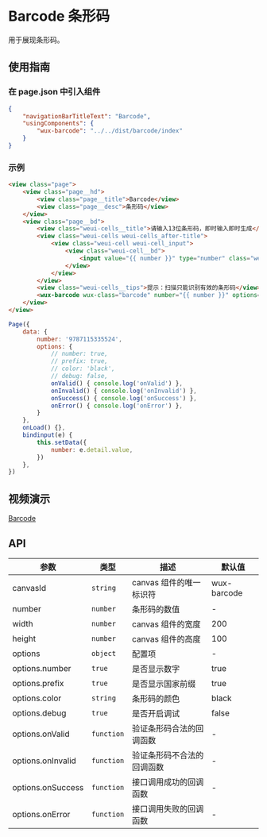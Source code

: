 # Barcode 条形码

用于展现条形码。

## 使用指南

### 在 page.json 中引入组件

```json
{
    "navigationBarTitleText": "Barcode",
    "usingComponents": {
        "wux-barcode": "../../dist/barcode/index"
    }
}
```

### 示例

```html
<view class="page">
    <view class="page__hd">
        <view class="page__title">Barcode</view>
        <view class="page__desc">条形码</view>
    </view>
    <view class="page__bd">
        <view class="weui-cells__title">请输入13位条形码，即时输入即时生成</view>
        <view class="weui-cells weui-cells_after-title">
            <view class="weui-cell weui-cell_input">
                <view class="weui-cell__bd">
                    <input value="{{ number }}" type="number" class="weui-input" bindinput="bindinput" />
                </view>
            </view>
        </view>
        <view class="weui-cells__tips">提示：扫描只能识别有效的条形码</view>
        <wux-barcode wux-class="barcode" number="{{ number }}" options="{{ options }}" width="200" height="100" />
    </view>
</view>
```

```js
Page({
    data: {
        number: '9787115335524',
        options: {
            // number: true,
            // prefix: true,
            // color: 'black',
            // debug: false,
            onValid() { console.log('onValid') },
            onInvalid() { console.log('onInvalid') },
            onSuccess() { console.log('onSuccess') },
            onError() { console.log('onError') },
        }
    },
    onLoad() {},
    bindinput(e) {
        this.setData({
            number: e.detail.value,
        })
    },
})
```

## 视频演示

[Barcode](./_media/barcode.mp4 ':include :type=iframe width=375px height=667px')

## API

| 参数 | 类型 | 描述 | 默认值 |
| --- | --- | --- | --- |
| canvasId | <code>string</code> | canvas 组件的唯一标识符 | wux-barcode |
| number | <code>number</code> | 条形码的数值 | - |
| width | <code>number</code> | canvas 组件的宽度 | 200 |
| height | <code>number</code> | canvas 组件的高度 | 100 |
| options | <code>object</code> | 配置项 | - |
| options.number | <code>true</code> | 是否显示数字 | true |
| options.prefix | <code>true</code> | 是否显示国家前缀 | true |
| options.color | <code>string</code> | 条形码的颜色 | black |
| options.debug | <code>true</code> | 是否开启调试 | false |
| options.onValid | <code>function</code> | 验证条形码合法的回调函数 | - |
| options.onInvalid | <code>function</code> | 验证条形码不合法的回调函数 | - |
| options.onSuccess | <code>function</code> | 接口调用成功的回调函数 | - |
| options.onError | <code>function</code> | 接口调用失败的回调函数 | - |